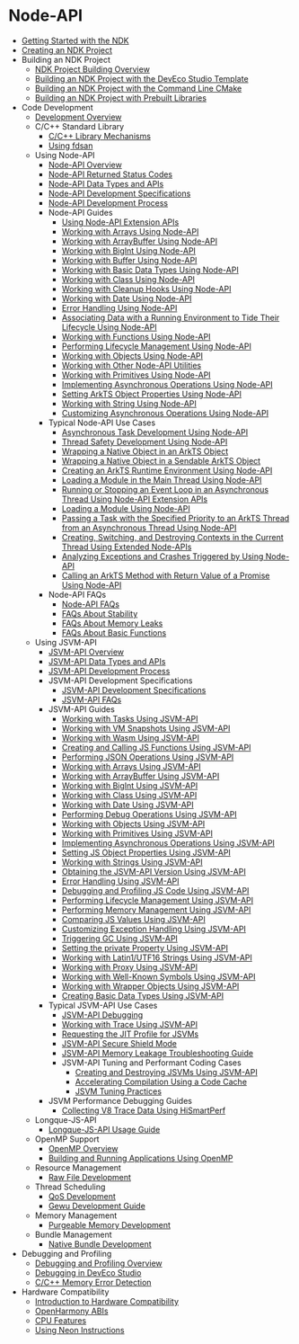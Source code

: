 # Node-API
<!--Kit: Common-->
<!--Subsystem: Common-->
<!--Owner: @fang-jinxu-->
<!--Designer: @lingminghw-->
<!--Tester: @RayShih-->
<!--Adviser: @fang-jinxu-->
- [Getting Started with the NDK](ndk-development-overview.md)
- [Creating an NDK Project](create-with-ndk.md)
- Building an NDK Project<!--build-with-ndk-->
  - [NDK Project Building Overview](build-with-ndk-overview.md)
  - [Building an NDK Project with the DevEco Studio Template](build-with-ndk-ide.md)
  - [Building an NDK Project with the Command Line CMake](build-with-ndk-cmake.md)
  - [Building an NDK Project with Prebuilt Libraries](build-with-ndk-prebuilts.md)
- Code Development<!--coding-->
  - [Development Overview](develop-code-overview.md)
  - C/C++ Standard Library<!--c-cpp-->
    - [C/C++ Library Mechanisms](c-cpp-overview.md)
    - [Using fdsan](fdsan.md)
  - Using Node-API<!--using-napi-interaction-with-cpp-->
    - [Node-API Overview](napi-introduction.md)
    - [Node-API Returned Status Codes](napi_status_introduction.md)
    - [Node-API Data Types and APIs](napi-data-types-interfaces.md)
    - [Node-API Development Specifications](napi-guidelines.md)
    - [Node-API Development Process](use-napi-process.md)
    - Node-API Guides<!--napi-use-->
      - [Using Node-API Extension APIs](use-napi-about-extension.md)
      - [Working with Arrays Using Node-API](use-napi-about-array.md)
      - [Working with ArrayBuffer Using Node-API](use-napi-about-arraybuffer.md)
      - [Working with BigInt Using Node-API](use-napi-about-bigint.md)
      - [Working with Buffer Using Node-API](use-napi-about-buffer.md)
      - [Working with Basic Data Types Using Node-API](use-napi-basic-data-types.md)
      - [Working with Class Using Node-API](use-napi-about-class.md)
      - [Working with Cleanup Hooks Using Node-API](use-napi-about-cleanuphook.md)
      - [Working with Date Using Node-API](use-napi-about-date.md)
      - [Error Handling Using Node-API](use-napi-about-error.md)
      - [Associating Data with a Running Environment to Tide Their Lifecycle Using Node-API](use-napi-about-environmental-life-cycle.md)
      - [Working with Functions Using Node-API](use-napi-about-function.md)
      - [Performing Lifecycle Management Using Node-API](use-napi-life-cycle.md)
      - [Working with Objects Using Node-API](use-napi-about-object.md)
      - [Working with Other Node-API Utilities](use-napi-about-other-practical-tools.md)
      - [Working with Primitives Using Node-API](use-napi-about-primitive.md)
      - [Implementing Asynchronous Operations Using Node-API](use-napi-about-promise.md)
      - [Setting ArkTS Object Properties Using Node-API](use-napi-about-property.md)
      - [Working with String Using Node-API](use-napi-about-string.md)
      - [Customizing Asynchronous Operations Using Node-API](use-napi-about-custom-asynchronous-operations.md)
    - Typical Node-API Use Cases<!--napi-scenarios-->
      - [Asynchronous Task Development Using Node-API](use-napi-asynchronous-task.md)
      - [Thread Safety Development Using Node-API](use-napi-thread-safety.md)
      - [Wrapping a Native Object in an ArkTS Object](use-napi-object-wrap.md)
      - [Wrapping a Native Object in a Sendable ArkTS Object](use-sendable-napi.md)
      - [Creating an ArkTS Runtime Environment Using Node-API](use-napi-ark-runtime.md)
      - [Loading a Module in the Main Thread Using Node-API](use-napi-load-module.md)
      - [Running or Stopping an Event Loop in an Asynchronous Thread Using Node-API Extension APIs](use-napi-event-loop.md)
      - [Loading a Module Using Node-API](use-napi-load-module-with-info.md)
      - [Passing a Task with the Specified Priority to an ArkTS Thread from an Asynchronous Thread Using Node-API](use-call-threadsafe-function-with-priority.md)
      - [Creating, Switching, and Destroying Contexts in the Current Thread Using Extended Node-APIs](use-napi-about-context.md)
      - [Analyzing Exceptions and Crashes Triggered by Using Node-API](use-napi-about-crash.md)
      - [Calling an ArkTS Method with Return Value of a Promise Using Node-API](use-napi-method-promise.md)
    - Node-API FAQs<!--napi-questions-->
      - [Node-API FAQs](use-napi-faqs.md)
      - [FAQs About Stability](napi-faq-about-stability.md)
      - [FAQs About Memory Leaks](napi-faq-about-memory-leak.md)
      - [FAQs About Basic Functions](napi-faq-about-common-basic.md)
  - Using JSVM-API<!--jsvm-->
    - [JSVM-API Overview](jsvm-introduction.md)
    - [JSVM-API Data Types and APIs](jsvm-data-types-interfaces.md)
    - [JSVM-API Development Process](use-jsvm-process.md)
    - JSVM-API Development Specifications<!--jsvm-development-standards-->
      - [JSVM-API Development Specifications](jsvm-guidelines.md)
      - [JSVM-API FAQs](jsvm-frequently-questions.md)
    - JSVM-API Guides<!--jsvm-use-->
      - [Working with Tasks Using JSVM-API](use-jsvm-execute_tasks.md)
      - [Working with VM Snapshots Using JSVM-API](use-jsvm-create-snapshot.md)
      - [Working with Wasm Using JSVM-API](use-jsvm-about-wasm.md)
      - [Creating and Calling JS Functions Using JSVM-API](use-jsvm-function-call.md)
      - [Performing JSON Operations Using JSVM-API](use-jsvm-about-JSON.md)
      - [Working with Arrays Using JSVM-API](use-jsvm-about-array.md)
      - [Working with ArrayBuffer Using JSVM-API](use-jsvm-about-arraybuffer.md)
      - [Working with BigInt Using JSVM-API](use-jsvm-about-bigint.md)
      - [Working with Class Using JSVM-API](use-jsvm-about-class.md)
      - [Working with Date Using JSVM-API](use-jsvm-about-date.md)
      - [Performing Debug Operations Using JSVM-API](use-jsvm-about-debug-option.md)
      - [Working with Objects Using JSVM-API](use-jsvm-about-object.md)
      - [Working with Primitives Using JSVM-API](use-jsvm-about-primitive.md)
      - [Implementing Asynchronous Operations Using JSVM-API](use-jsvm-about-promise.md)
      - [Setting JS Object Properties Using JSVM-API](use-jsvm-about-property.md)
      - [Working with Strings Using JSVM-API](use-jsvm-about-string.md)
      - [Obtaining the JSVM-API Version Using JSVM-API](use-jsvm-about-version.md)
      - [Error Handling Using JSVM-API](use-jsvm-error.md)
      - [Debugging and Profiling JS Code Using JSVM-API](use-jsvm-heapstatistics-debugger-cpuprofiler-heapsnapshot.md)
      - [Performing Lifecycle Management Using JSVM-API](use-jsvm-life-cycle.md)
      - [Performing Memory Management Using JSVM-API](use-jsvm-memory-management.md)
      - [Comparing JS Values Using JSVM-API](use-jsvm-strict-equals.md)
      - [Customizing Exception Handling Using JSVM-API](use-jsvm-trigger-exceptions.md)
      - [Triggering GC Using JSVM-API](use-jsvm-trigger-gc.md)
      - [Setting the private Property Using JSVM-API](use-jsvm-about-private.md)
      - [Working with Latin1/UTF16 Strings Using JSVM-API](use-jsvm-about-external-string.md)
      - [Working with Proxy Using JSVM-API](use-jsvm-about-proxy.md)
      - [Working with Well-Known Symbols Using JSVM-API](use-jsvm-about-well-known-symbols.md)
      - [Working with Wrapper Objects Using JSVM-API](use-jsvm-about-wrapper-object.md)
      - [Creating Basic Data Types Using JSVM-API](use-jsvm-basic-data-types.md)
    - Typical JSVM-API Use Cases<!--jsvm-scenarios-->
      - [JSVM-API Debugging](jsvm-debugger-cpuprofiler-heapsnapshot.md)
      - [Working with Trace Using JSVM-API](use-jsvm-about-trace.md)
      - [Requesting the JIT Profile for JSVMs](jsvm-apply-jit-profile.md)
      - [JSVM-API Secure Shield Mode](jsvm-secure-shield-mode.md)
      - [JSVM-API Memory Leakage Troubleshooting Guide](jsvm-locate-memory-leak.md)
      - JSVM-API Tuning and Performant Coding Cases<!--jsvm-usage-examples-->
        - [Creating and Destroying JSVMs Using JSVM-API](use-jsvm-runtime-task.md)
        - [Accelerating Compilation Using a Code Cache](use-jsvm-about-code-cache.md)
        - [JSVM Tuning Practices](jsvm-optimizations.md)
    - JSVM Performance Debugging Guides<!--jsvm-performance-->
      - [Collecting V8 Trace Data Using HiSmartPerf](use-jsvm-about-v8-trace.md)
  - Longque-JS-API<!--longque-->
    - [Longque-JS-API Usage Guide](use-longque-js-api.md)
  - OpenMP Support<!--openmp-->
    - [OpenMP Overview](openmp-overview.md)
    - [Building and Running Applications Using OpenMP](openmp-guideline.md)
  - Resource Management<!--resource-management-->
    - [Raw File Development](rawfile-guidelines.md)
  - Thread Scheduling<!--thread-scheduling-->
    - [QoS Development](qos-guidelines.md)
    - [Gewu Development Guide](gewu-ndk-api-guidelines.md)
  - Memory Management<!--memory-management-->
    - [Purgeable Memory Development](purgeable-memory-guidelines.md)
  - Bundle Management<!--bundle-management-->
    - [Native Bundle Development](native-bundle-guidelines.md)
- Debugging and Profiling<!--debugging-profiling-->
  - [Debugging and Profiling Overview](debug-performance-profiling-overview.md)
  - [Debugging in DevEco Studio](debug-ide.md)
  - [C/C++ Memory Error Detection](debug-asan.md)
- Hardware Compatibility<!--hardware-compatibility-->
  - [Introduction to Hardware Compatibility](hw-guide.md)
  - [OpenHarmony ABIs](ohos-abi.md)
  - [CPU Features](cpu-features.md)
  - [Using Neon Instructions](neon-guide.md)
